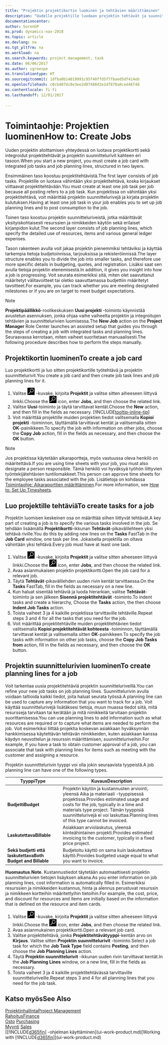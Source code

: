 ```yaml
---
title: "Projektin projektikortin luominen ja tehtävien määrittäminen"
description: "Uudelle projektille luodaan projektin tehtävät ja suunnittelurivit sisältävä projektikortti, mikä auttaa edistymisen ja budjettien hallinnassa."
documentationcenter: 
author: SorenGP
ms.prod: dynamics-nav-2018
ms.topic: article
ms.devlang: na
ms.tgt_pltfrm: na
ms.workload: na
ms.search.keywords: project management, task
ms.date: 06/06/2017
ms.author: sgroespe
ms.translationtype: HT
ms.sourcegitcommit: 1dfba8b14019991c95f40ffd5f7fbaed5df414eb
ms.openlocfilehash: c0cb407dc8e3ee2d07488d2e2df870a8ced46f40
ms.contentlocale: fi-fi
ms.lasthandoff: 12/01/2017

---
```

# <a name="how-to-create-jobs"></a><span data-ttu-id="e4a1b-103">Toimintaohje: Projektien luominen</span><span class="sxs-lookup"><span data-stu-id="e4a1b-103">How to: Create Jobs</span></span>
<span data-ttu-id="e4a1b-104">Uuden projektin aloittamisen yhteydessä on luotava projektikortti sekä integroidut projektitehtävät ja projektin suunnittelurivit kahteen eri tasoon.</span><span class="sxs-lookup"><span data-stu-id="e4a1b-104">When you start a new project, you must create a job card with integrated job tasks and job planning lines, structured in two layers.</span></span>  

<span data-ttu-id="e4a1b-105">Ensimmäinen taso koostuu projektitehtävistä.</span><span class="sxs-lookup"><span data-stu-id="e4a1b-105">The first layer consists of job tasks.</span></span> <span data-ttu-id="e4a1b-106">Projektille on luotava vähintään yksi projektitehtävä, koska kirjaukset viittaavat projektitehtävään.</span><span class="sxs-lookup"><span data-stu-id="e4a1b-106">You must create at least one job task per job because all posting refers to a job task.</span></span> <span data-ttu-id="e4a1b-107">Kun projektissa on vähintään yksi projektitehtävä, voit määrittää projektin suunnittelurivejä ja kirjata projektin kulutuksen.</span><span class="sxs-lookup"><span data-stu-id="e4a1b-107">Having at least one job task in your job enables you to set up job planning lines and to post consumption to the job.</span></span>

<span data-ttu-id="e4a1b-108">Toinen taso koostuu projektin suunnitteluriveistä, jotka määrittävät yksityiskohtaisesti resurssien ja nimikkeiden käytön sekä erilaiset kirjanpidon kulut.</span><span class="sxs-lookup"><span data-stu-id="e4a1b-108">The second layer consists of job planning lines, which specify the detailed use of resources, items and various general ledger expenses.</span></span>

<span data-ttu-id="e4a1b-109">Tason rakenteen avulla voit jakaa projektin pienemmiksi tehtäviksi ja käyttää tarkempia tietoja budjetoinnissa, tarjouksissa ja rekisteröinnissä.</span><span class="sxs-lookup"><span data-stu-id="e4a1b-109">The layer structure enables you to divide the job into smaller tasks, and therefore use more specific details in budgeting, quotes, and registration.</span></span> <span data-ttu-id="e4a1b-110">Lisäksi saat sen avulla tietoja projektin etenemisestä.</span><span class="sxs-lookup"><span data-stu-id="e4a1b-110">In addition, it gives you insight into how a job is progressing.</span></span> <span data-ttu-id="e4a1b-111">Voit seurata esimerkiksi sitä, miten olet saavuttanut määritetyt välitavoitteet tai oletko saavuttamassa budjettiin määritetyt tavoitteet.</span><span class="sxs-lookup"><span data-stu-id="e4a1b-111">For example, you can track whether you are meeting designated milestones or if you are on target to meet budget expectations.</span></span>

> [!NOTE]  
>   <span data-ttu-id="e4a1b-112">**Projektipäällikkö**-roolikeskuksen **Uusi projekti** -toiminto käynnistää avustetun asennuksen, jonka ohjaa vaihe vaiheelta projektin ja integroitujen tehtävien ja suunnittelurivien luomisessa.</span><span class="sxs-lookup"><span data-stu-id="e4a1b-112">The **New Job** action on the **Project Manager** Role Center launches an assisted setup that guides you through the steps of creating a job with integrated tasks and planning lines.</span></span> <span data-ttu-id="e4a1b-113">Seuraavassa kerrotaan, miten vaiheet suoritetaan manuaalisesti.</span><span class="sxs-lookup"><span data-stu-id="e4a1b-113">The following procedure describes how to perform the steps manually.</span></span>

## <a name="to-create-a-job-card"></a><span data-ttu-id="e4a1b-114">Projektikortin luominen</span><span class="sxs-lookup"><span data-stu-id="e4a1b-114">To create a job card</span></span>
<span data-ttu-id="e4a1b-115">Luo projektikortti ja luo sitten projektikortille työtehtävä ja projektin suunnittelurivit.</span><span class="sxs-lookup"><span data-stu-id="e4a1b-115">You create a job card and then create job task lines and job planning lines for it.</span></span>

1. <span data-ttu-id="e4a1b-116">Valitse ![Etsi sivu tai raportti](media/ui-search/search_small.png "Etsi sivu tai raportti -kuvake") -kuvake, kirjoita **Projektit** ja valitse sitten aiheeseen liittyvä linkki.</span><span class="sxs-lookup"><span data-stu-id="e4a1b-116">Choose the ![Search for Page or Report](media/ui-search/search_small.png "Search for Page or Report icon") icon, enter **Jobs**, and then choose the related link.</span></span>  
2. <span data-ttu-id="e4a1b-117">Valitse **Uusi**-toiminto ja täytä tarvittavat kentät.</span><span class="sxs-lookup"><span data-stu-id="e4a1b-117">Choose the **New** action, and then fill in the fields as necessary.</span></span> [!INCLUDE[tooltip-inline-tip](includes/tooltip-inline-tip_md.md)]
3. <span data-ttu-id="e4a1b-118">Voit määrittää projektille muiden projektien tiedot valitsemalla **Kopioi projekti** -toiminnon, täyttämällä tarvittavat kentät ja valitsemalla sitten **OK**-painikkeen.</span><span class="sxs-lookup"><span data-stu-id="e4a1b-118">To specify the job with information on other jobs, choose the **Copy Job** action, fill in the fields as necessary, and then choose the **OK** button.</span></span>

> [!NOTE]  
>   <span data-ttu-id="e4a1b-119">Jos projektissa käytetään aikaraportteja, myös vastuussa oleva henkilö on määritettävä.</span><span class="sxs-lookup"><span data-stu-id="e4a1b-119">If you are using time sheets with your job, you must also designate a person responsible.</span></span> <span data-ttu-id="e4a1b-120">Tämä henkilö voi hyväksyä työhön liittyvien työntekijätehtävien tuntilomakkeet.</span><span class="sxs-lookup"><span data-stu-id="e4a1b-120">This person can approve time sheets for the employee tasks associated with the job.</span></span> <span data-ttu-id="e4a1b-121">Lisätietoja on kohdassa [Toimintaohje: Aikaraporttien määrittäminen](projects-how-setup-time-sheets.md).</span><span class="sxs-lookup"><span data-stu-id="e4a1b-121">For more information, see [How to: Set Up Timesheets](projects-how-setup-time-sheets.md).</span></span>

## <a name="to-create-tasks-for-a-job"></a><span data-ttu-id="e4a1b-122">Luo projektille tehtäviä</span><span class="sxs-lookup"><span data-stu-id="e4a1b-122">To create tasks for a job</span></span>
<span data-ttu-id="e4a1b-123">Projektin luomisen keskeinen osa on määrittää siihen liittyvät tehtävät.</span><span class="sxs-lookup"><span data-stu-id="e4a1b-123">A key part of creating a job is to specify the various tasks involved in the job.</span></span> <span data-ttu-id="e4a1b-124">Se tehdään lisäämällä **Projektikortti**-ikkunan **Tehtävät**-pikavälilehteen yksi tehtävä riville.</span><span class="sxs-lookup"><span data-stu-id="e4a1b-124">You do this by adding new lines on the **Tasks** FastTab in the **Job Card** window, one task per line.</span></span> <span data-ttu-id="e4a1b-125">Jokaisella projektilla on oltava vähintään yksi tehtävä.</span><span class="sxs-lookup"><span data-stu-id="e4a1b-125">Every job must have at least one task.</span></span>

1. <span data-ttu-id="e4a1b-126">Valitse ![Etsi sivu tai raportti](media/ui-search/search_small.png "Etsi sivu tai raportti -kuvake") -kuvake, kirjoita **Projektit** ja valitse sitten aiheeseen liittyvä linkki.</span><span class="sxs-lookup"><span data-stu-id="e4a1b-126">Choose the ![Search for Page or Report](media/ui-search/search_small.png "Search for Page or Report icon") icon, enter **Jobs**, and then choose the related link.</span></span>
2. <span data-ttu-id="e4a1b-127">Avaa asianmukaisen projektin projektikortti.</span><span class="sxs-lookup"><span data-stu-id="e4a1b-127">Open the job card for a relevant job.</span></span>
3. <span data-ttu-id="e4a1b-128">Täytä **Tehtävät**-pikavälilehden uuden rivin kentät tarvittaessa.</span><span class="sxs-lookup"><span data-stu-id="e4a1b-128">On the **Tasks** FastTab, fill in the fields as necessary on a new line.</span></span>
4. <span data-ttu-id="e4a1b-129">Kun haluat sisentää tehtäviä ja luoda hierarkian, valitse **Tehtävät**-toiminto ja sen jälkeen **Sisennä projektitehtävät** -toiminto.</span><span class="sxs-lookup"><span data-stu-id="e4a1b-129">To indent tasks and create a hierarchy, Choose the **Tasks** action, the then choose **Indent Job Tasks** action.</span></span>
5. <span data-ttu-id="e4a1b-130">Toista vaiheet 3 ja 4 kaikille projektissa tarvittaville tehtäville.</span><span class="sxs-lookup"><span data-stu-id="e4a1b-130">Repeat steps 3 and 4 for all the tasks that you need for the job.</span></span>
6. <span data-ttu-id="e4a1b-131">Voit määrittää projektitehtäville muiden projektitehtävien tiedot valitsemalla **Kopioi projektitehtävät kohteesta** -toiminnon, täyttämällä tarvittavat kentät ja valitsemalla sitten **OK**-painikkeen.</span><span class="sxs-lookup"><span data-stu-id="e4a1b-131">To specify the job tasks with information on other job tasks, choose the **Copy Job Tasks from** action, fill in the fields as necessary, and then choose the **OK** button.</span></span>

## <a name="to-create-planning-lines-for-a-job"></a><span data-ttu-id="e4a1b-132">Projektin suunnittelurivien luominen</span><span class="sxs-lookup"><span data-stu-id="e4a1b-132">To create planning lines for a job</span></span>
<span data-ttu-id="e4a1b-133">Voit tarkentaa uusia projektitehtäviä projektin suunnitteluriveillä.</span><span class="sxs-lookup"><span data-stu-id="e4a1b-133">You can refine your new job tasks on job planning lines.</span></span> <span data-ttu-id="e4a1b-134">Suunnittelurivin avulla voidaan taltioida kaikki tiedot, joita haluat seurata työssä.</span><span class="sxs-lookup"><span data-stu-id="e4a1b-134">A planning line can be used to capture any information that you want to track for a job.</span></span> <span data-ttu-id="e4a1b-135">Voit käyttää suunnittelurivejä lisätäksesi tietoja, muun muassa tiedot siitä, mitä resursseja tarvitaan tai kerätään ja mitä nimikkeitä tarvitaan projektin suorittamisessa.</span><span class="sxs-lookup"><span data-stu-id="e4a1b-135">You can use planning lines to add information such as what resources are required or to capture what items are needed to perform the job.</span></span> <span data-ttu-id="e4a1b-136">Voit esimerkiksi liittää projektia koskevan asiakkaan hyväksynnän hankkimisessa käytettävän tehtävän nimikkeiden, kuten asiakkaan kanssa käydyn neuvottelun ja resurssin määrittämisen, suunnitteluriveihin.</span><span class="sxs-lookup"><span data-stu-id="e4a1b-136">For example, if you have a task to obtain customer approval of a job, you can associate that task with planning lines for items such as meeting with the customer and assigning a resource.</span></span>  

<span data-ttu-id="e4a1b-137">Projektin suunnittelurivin tyyppi voi olla jokin seuraavista tyypeistä.</span><span class="sxs-lookup"><span data-stu-id="e4a1b-137">A job planning line can have one of the following types.</span></span>  

| <span data-ttu-id="e4a1b-138">Tyyppi</span><span class="sxs-lookup"><span data-stu-id="e4a1b-138">Type</span></span> | <span data-ttu-id="e4a1b-139">Kuvaus</span><span class="sxs-lookup"><span data-stu-id="e4a1b-139">Description</span></span> |
| --- | --- |
| <span data-ttu-id="e4a1b-140">**Budjetti**</span><span class="sxs-lookup"><span data-stu-id="e4a1b-140">**Budget**</span></span> |<span data-ttu-id="e4a1b-141">Projektin käytön ja kustannusten arviointi, yleensä Aika ja materiaali -tyyppisessä projektissa.</span><span class="sxs-lookup"><span data-stu-id="e4a1b-141">Provides estimated usage and costs for the job, typically in a time and materials type project.</span></span> <span data-ttu-id="e4a1b-142">Tämän tyyppisiä suunnittelurivejä ei voi laskuttaa.</span><span class="sxs-lookup"><span data-stu-id="e4a1b-142">Planning lines of this type cannot be invoiced.</span></span> |
| <span data-ttu-id="e4a1b-143">**Laskutettava**</span><span class="sxs-lookup"><span data-stu-id="e4a1b-143">**Billable**</span></span> |<span data-ttu-id="e4a1b-144">Asiakkaan arviolaskutus, yleensä kiinteähintainen projekti.</span><span class="sxs-lookup"><span data-stu-id="e4a1b-144">Provides estimated invoicing to the customer, typically in a fixed price project.</span></span> |
| <span data-ttu-id="e4a1b-145">**Sekä budjetti että laskutettava**</span><span class="sxs-lookup"><span data-stu-id="e4a1b-145">**Both Budget and Billable**</span></span> |<span data-ttu-id="e4a1b-146">Budjetoitu käyttö on sama kuin laskutettava käyttö.</span><span class="sxs-lookup"><span data-stu-id="e4a1b-146">Provides budgeted usage equal to what you want to invoice.</span></span> |

<span data-ttu-id="e4a1b-147">**Huomautus**.</span><span class="sxs-lookup"><span data-stu-id="e4a1b-147">**Note**.</span></span> <span data-ttu-id="e4a1b-148">Kustannustiedot täytetään automaattisesti projektin suunnittelurivien tietojen lisäyksen aikana.</span><span class="sxs-lookup"><span data-stu-id="e4a1b-148">As you enter information on job planning lines, cost information is automatically filled in.</span></span> <span data-ttu-id="e4a1b-149">Esimerkiksi resurssien ja nimikkeiden kustannus, hinta ja alennus perustuvat resurssin ja nimikkeen kortteihin määritettyihin tietoihin.</span><span class="sxs-lookup"><span data-stu-id="e4a1b-149">For example, the cost, price, and discount for resources and items are initially based on the information that is defined on the resource and item cards.</span></span>

1. <span data-ttu-id="e4a1b-150">Valitse ![Etsi sivu tai raportti](media/ui-search/search_small.png "Etsi sivu tai raportti -kuvake") -kuvake, kirjoita **Projektit** ja valitse sitten aiheeseen liittyvä linkki.</span><span class="sxs-lookup"><span data-stu-id="e4a1b-150">Choose the ![Search for Page or Report](media/ui-search/search_small.png "Search for Page or Report icon") icon, enter **Jobs**, and then choose the related link.</span></span>
2. <span data-ttu-id="e4a1b-151">Avaa asianmukainen projektikortti.</span><span class="sxs-lookup"><span data-stu-id="e4a1b-151">Open a relevant job card.</span></span>
3. <span data-ttu-id="e4a1b-152">Valitse projektitehtävä, jonka **Projektitehtävätyyppi**-kentän arvo on **Kirjaus**. Valitse sitten **Projektin suunnittelurivit** -toiminto.</span><span class="sxs-lookup"><span data-stu-id="e4a1b-152">Select a job task for which the **Job Task Type** field contains **Posting**, and then choose the **Job Planning Lines** action.</span></span>  
4. <span data-ttu-id="e4a1b-153">Täytä **Projektin suunnittelurivit** -ikkunan uuden rivin tarvittavat kentät.</span><span class="sxs-lookup"><span data-stu-id="e4a1b-153">In the **Job Planning Lines** window, on a new line, fill in the fields as necessary.</span></span>
5. <span data-ttu-id="e4a1b-154">Toista vaiheet 3 ja 4 kaikille projektitehtävässä tarvittaville suunnitteluriveille.</span><span class="sxs-lookup"><span data-stu-id="e4a1b-154">Repeat steps 3 and 4 for all planning lines that you need for the job task.</span></span>

## <a name="see-also"></a><span data-ttu-id="e4a1b-155">Katso myös</span><span class="sxs-lookup"><span data-stu-id="e4a1b-155">See Also</span></span>
[<span data-ttu-id="e4a1b-156">Projektinhallinta</span><span class="sxs-lookup"><span data-stu-id="e4a1b-156">Project Management</span></span>](projects-manage-projects.md)  
[<span data-ttu-id="e4a1b-157">Rahoitus</span><span class="sxs-lookup"><span data-stu-id="e4a1b-157">Finance</span></span>](finance.md)  
<span data-ttu-id="e4a1b-158">[Osto](purchasing-manage-purchasing.md)       </span><span class="sxs-lookup"><span data-stu-id="e4a1b-158">[Purchasing](purchasing-manage-purchasing.md)       </span></span>  
<span data-ttu-id="e4a1b-159">[Myynti](sales-manage-sales.md)    </span><span class="sxs-lookup"><span data-stu-id="e4a1b-159">[Sales](sales-manage-sales.md)    </span></span>  
<span data-ttu-id="e4a1b-160">[[!INCLUDE[d365fin](includes/d365fin_md.md)] -ohjelman käyttäminen](ui-work-product.md)</span><span class="sxs-lookup"><span data-stu-id="e4a1b-160">[Working with [!INCLUDE[d365fin](includes/d365fin_md.md)]](ui-work-product.md)</span></span>  

